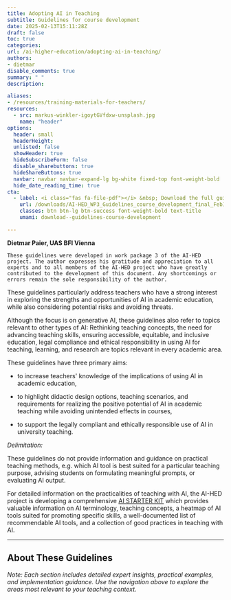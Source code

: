 ```yaml
---
title: Adopting AI in Teaching
subtitle: Guidelines for course development
date: 2025-02-13T15:11:28Z 
draft: false
toc: true
categories: 
url: /ai-higher-education/adopting-ai-in-teaching/
authors:
- dietmar
disable_comments: true
summary: " "
description:

aliases:
- /resources/training-materials-for-teachers/
resources:
  - src: markus-winkler-igoytGVfdxw-unsplash.jpg
    name: "header"
options:
  header: small
  headerHeight:
  unlisted: false
  showHeader: true
  hideSubscribeForm: false
  disable_sharebuttons: true
  hideShareButtons: true
  navbar: navbar navbar-expand-lg bg-white fixed-top font-weight-bold
  hide_date_reading_time: true
cta:
  - label: <i class="fas fa-file-pdf"></i> &nbsp; Download the full guide as a PDF
    url: /downloads/AI-HED_WP3_Guidelines_course_development_final_Feb14_2025.pdf
    classes: btn btn-lg btn-success font-weight-bold text-title
    umami: download--guidelines-course-development

---
```



<div class="row">
<div class="col-lg-10 mx-auto">

**Dietmar Paier, UAS BFI Vienna**

```callout {level="info" }
These guidelines were developed in work package 3 of the AI-HED project. The author expresses his gratitude and appreciation to all experts and to all members of the AI-HED project who have greatly contributed to the development of this document. Any shortcomings or errors remain the sole responsibility of the author.
```

These guidelines particularly address teachers who have a strong
interest in exploring the strengths and opportunities of AI in academic
education, while also considering potential risks and avoiding threats.

Although the focus is on generative AI, these guidelines also refer to
topics relevant to other types of AI: Rethinking teaching concepts, the
need for advancing teaching skills, ensuring accessible, equitable, and
inclusive education, legal compliance and ethical responsibility in
using AI for teaching, learning, and research are topics relevant in
every academic area.

These guidelines have three primary aims:

- to increase teachers\' knowledge of the implications of using AI in
    academic education,

- to highlight didactic design options, teaching scenarios, and
    requirements for realizing the positive potential of AI in academic
    teaching while avoiding unintended effects in courses,

- to support the legally compliant and ethically responsible use of AI
    in university teaching.

*Delimitation:*

These guidelines do not provide information and guidance on practical
teaching methods, e.g. which AI tool is best suited for a particular
teaching purpose, advising students on formulating meaningful prompts,
or evaluating AI output.

For detailed information on the practicalities of teaching with AI, the
AI-HED project is developing a comprehensive [AI STARTER
KIT](https://ai-hed.eu/resources/starter-kit/) which provides valuable
information on AI terminology, teaching concepts, a heatmap of AI tools
suited for promoting specific skills, a well-documented list of
recommendable AI tools, and a collection of good practices in teaching
with AI.



---

## About These Guidelines

*Note: Each section includes detailed expert insights, practical examples, and implementation guidance. Use the navigation above to explore the areas most relevant to your teaching context.*

</div>
</div>
